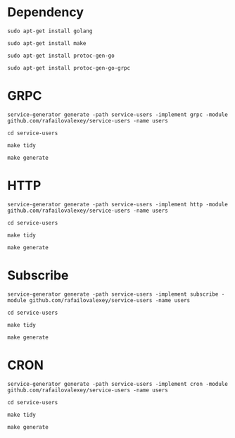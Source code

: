 # Dependency

```sudo apt-get install golang```

```sudo apt-get install make```

```sudo apt-get install protoc-gen-go```

```sudo apt-get install protoc-gen-go-grpc```

# GRPC

```service-generator generate -path service-users -implement grpc -module github.com/rafailovalexey/service-users -name users```

```cd service-users```

```make tidy```

```make generate```

# HTTP

```service-generator generate -path service-users -implement http -module github.com/rafailovalexey/service-users -name users```

```cd service-users```

```make tidy```

```make generate```

# Subscribe

```service-generator generate -path service-users -implement subscribe -module github.com/rafailovalexey/service-users -name users```

```cd service-users```

```make tidy```

```make generate```

# CRON

```service-generator generate -path service-users -implement cron -module github.com/rafailovalexey/service-users -name users```

```cd service-users```

```make tidy```

```make generate```
